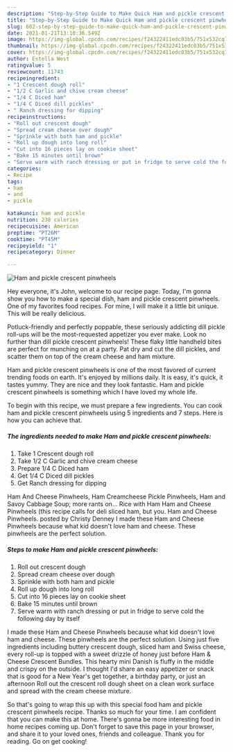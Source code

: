 ```yaml
---
description: "Step-by-Step Guide to Make Quick Ham and pickle crescent pinwheels"
title: "Step-by-Step Guide to Make Quick Ham and pickle crescent pinwheels"
slug: 602-step-by-step-guide-to-make-quick-ham-and-pickle-crescent-pinwheels
date: 2021-01-21T13:10:36.549Z
image: https://img-global.cpcdn.com/recipes/f24322411edc03b5/751x532cq70/ham-and-pickle-crescent-pinwheels-recipe-main-photo.jpg
thumbnail: https://img-global.cpcdn.com/recipes/f24322411edc03b5/751x532cq70/ham-and-pickle-crescent-pinwheels-recipe-main-photo.jpg
cover: https://img-global.cpcdn.com/recipes/f24322411edc03b5/751x532cq70/ham-and-pickle-crescent-pinwheels-recipe-main-photo.jpg
author: Estella West
ratingvalue: 5
reviewcount: 11743
recipeingredient:
- "1 Crescent dough roll"
- "1/2 C Garlic and chive cream cheese"
- "1/4 C Diced ham"
- "1/4 C Diced dill pickles"
- " Ranch dressing for dipping"
recipeinstructions:
- "Roll out crescent dough"
- "Spread cream cheese over dough"
- "Sprinkle with both ham and pickle"
- "Roll up dough into long roll"
- "Cut into 16 pieces lay on cookie sheet"
- "Bake 15 minutes until brown"
- "Serve warm with ranch dressing or put in fridge to serve cold the following day by itself"
categories:
- Recipe
tags:
- ham
- and
- pickle

katakunci: ham and pickle 
nutrition: 238 calories
recipecuisine: American
preptime: "PT26M"
cooktime: "PT45M"
recipeyield: "1"
recipecategory: Dinner

---
```



![Ham and pickle crescent pinwheels](https://img-global.cpcdn.com/recipes/f24322411edc03b5/751x532cq70/ham-and-pickle-crescent-pinwheels-recipe-main-photo.jpg)

Hey everyone, it's John, welcome to our recipe page. Today, I'm gonna show you how to make a special dish, ham and pickle crescent pinwheels. One of my favorites food recipes. For mine, I will make it a little bit unique. This will be really delicious.

Potluck-friendly and perfectly poppable, these seriously addicting dill pickle roll-ups will be the most-requested appetizer you ever make. Look no further than dill pickle crescent pinwheels! These flaky little handheld bites are perfect for munching on at a party. Pat dry and cut the dill pickles, and scatter them on top of the cream cheese and ham mixture.

Ham and pickle crescent pinwheels is one of the most favored of current trending foods on earth. It's enjoyed by millions daily. It is easy, it's quick, it tastes yummy. They are nice and they look fantastic. Ham and pickle crescent pinwheels is something which I have loved my whole life.


To begin with this recipe, we must prepare a few ingredients. You can cook ham and pickle crescent pinwheels using 5 ingredients and 7 steps. Here is how you can achieve that.

<!--inarticleads1-->

##### The ingredients needed to make Ham and pickle crescent pinwheels:

1. Take 1 Crescent dough roll
1. Take 1/2 C Garlic and chive cream cheese
1. Prepare 1/4 C Diced ham
1. Get 1/4 C Diced dill pickles
1. Get  Ranch dressing for dipping


Ham And Cheese Pinwheels, Ham Creamcheese Pickle Pinwheels, Ham and Savoy Cabbage Soup; more rants on… Rice with Ham Ham and Cheese Pinwheels (this recipe calls for deli sliced ham, but you. Ham and Cheese Pinwheels. posted by Christy Denney I made these Ham and Cheese Pinwheels because what kid doesn&#39;t love ham and cheese. These pinwheels are the perfect solution. 

<!--inarticleads2-->

##### Steps to make Ham and pickle crescent pinwheels:

1. Roll out crescent dough
1. Spread cream cheese over dough
1. Sprinkle with both ham and pickle
1. Roll up dough into long roll
1. Cut into 16 pieces lay on cookie sheet
1. Bake 15 minutes until brown
1. Serve warm with ranch dressing or put in fridge to serve cold the following day by itself


I made these Ham and Cheese Pinwheels because what kid doesn&#39;t love ham and cheese. These pinwheels are the perfect solution. Using just five ingredients including buttery crescent dough, sliced ham and Swiss cheese, every roll-up is topped with a sweet drizzle of honey just before Ham &amp; Cheese Crescent Bundles. This hearty mini Danish is fluffy in the middle and crispy on the outside. I thought I&#39;d share an easy appetizer or snack that is good for a New Year&#39;s get together, a birthday party, or just an afternoon Roll out the crescent roll dough sheet on a clean work surface and spread with the cream cheese mixture. 

So that's going to wrap this up with this special food ham and pickle crescent pinwheels recipe. Thanks so much for your time. I am confident that you can make this at home. There's gonna be more interesting food in home recipes coming up. Don't forget to save this page in your browser, and share it to your loved ones, friends and colleague. Thank you for reading. Go on get cooking!

